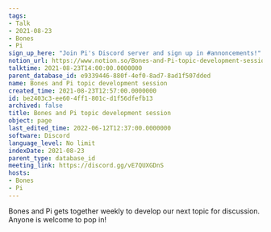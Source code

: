 ```yaml
---
tags:
- Talk
- 2021-08-23
- Bones
- Pi
sign_up_here: "Join Pi's Discord server and sign up in #annoncements!"
notion_url: https://www.notion.so/Bones-and-Pi-topic-development-session-be2403c3ee604ff1801cd1f56dfefb13
talktime: 2021-08-23T14:00:00.0000000
parent_database_id: e9339446-880f-4ef0-8ad7-8ad1f507dded
name: Bones and Pi topic development session
created_time: 2021-08-23T12:57:00.0000000
id: be2403c3-ee60-4ff1-801c-d1f56dfefb13
archived: false
title: Bones and Pi topic development session
object: page
last_edited_time: 2022-06-12T12:37:00.0000000
software: Discord
language_level: No limit
indexDate: 2021-08-23
parent_type: database_id
meeting_link: https://discord.gg/vE7QUXGDnS
hosts:
- Bones
- Pi
---
```


Bones and Pi gets together weekly to develop our next topic for discussion.
Anyone is welcome to pop in!











